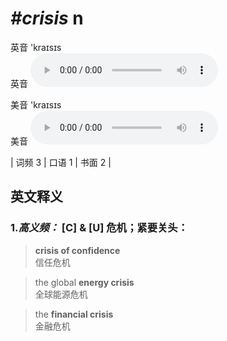 # ***\#crisis*** n
英音 'kraɪsɪs  
英音
<audio src="./media/Crisis-B.aac" controls="controls"></audio>

美音 'kraɪsɪs  
美音
<audio src="./media/crisis .aac" controls="controls"></audio>



| 词频 3 | 口语 1 | 书面 2 |  

英文释义
---
### 1.*高义频：* **[C] & [U] 危机；紧要关头：**  

 > **crisis of confidence**  
 > 信任危机    

 > the global **energy crisis**  
 > 全球能源危机    

 > the **financial crisis**  
 > 金融危机    


